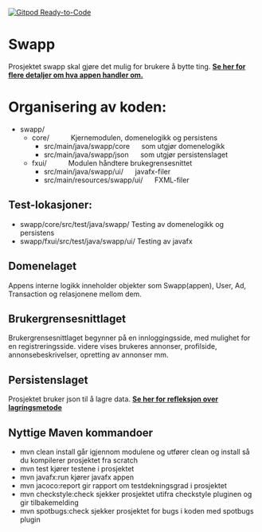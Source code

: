 [![Gitpod Ready-to-Code](https://img.shields.io/badge/Gitpod-Ready--to--Code-blue?logo=gitpod)](https://gitpod.idi.ntnu.no/#https://gitlab.stud.idi.ntnu.no/it1901/groups-2020/gr2069/gr2069)

# Swapp
Prosjektet swapp skal gjøre det mulig for brukere å bytte ting. 
**[Se her for flere detaljer om hva appen handler om.](swapp/OM_PROSJEKTET.md)**

# Organisering av koden:

- swapp/
    - core/              &nbsp;&nbsp;&nbsp;&nbsp;   &nbsp;&nbsp;&nbsp;&nbsp;              Kjernemodulen, domenelogikk og persistens
        - src/main/java/swapp/core  &nbsp;&nbsp;&nbsp;&nbsp;    som utgjør domenelogikk
        - src/main/java/swapp/json   &nbsp;&nbsp;&nbsp;&nbsp;   som utgjør persistenslaget
    - fxui/                         &nbsp;&nbsp;&nbsp;&nbsp;   &nbsp;&nbsp;&nbsp;&nbsp;   Modulen håndtere brukegrensesnittet
        - src/main/java/swapp/ui/    &nbsp;&nbsp;&nbsp;&nbsp;   javafx-filer
        - src/main/resources/swapp/ui/ &nbsp;&nbsp;&nbsp;&nbsp; FXML-filer



## Test-lokasjoner:
- swapp/core/src/test/java/swapp/                Testing av domenelogikk og persistens
- swapp/fxui/src/test/java/swapp/ui/             Testing av javafx

## Domenelaget
Appens interne logikk inneholder objekter som Swapp(appen), User, Ad, Transaction og relasjonene mellom dem.

## Brukergrensesnittlaget
Brukergrensesnittlaget begynner på en innloggingsside, med mulighet for en registreringsside. videre vises brukeres annonser, profilside, annonsebeskrivelser, opretting av annonser mm.

## Persistenslaget
Prosjektet bruker json til å lagre data. **[Se her for refleksjon over lagringsmetode](swapp/OM_PROSJEKTET.md)**

## Nyttige Maven kommandoer
- mvn clean install
går igjennom modulene og utfører clean og install så du kompilerer prosjektet fra scratch
- mvn test
kjører testene i prosjektet
- mvn javafx:run
kjører javafx appen
- mvn jacoco:report
gir rapport om testdekningsgrad i prosjektet
- mvn checkstyle:check
sjekker prosjektet utifra checkstyle pluginen og gir tilbakemelding
- mvn spotbugs:check
sjekker prosjektet for bugs i koden med spotbugs plugin